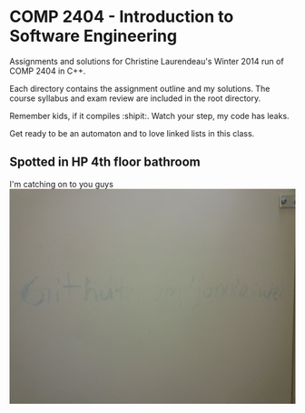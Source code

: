 COMP 2404 - Introduction to Software Engineering
========

Assignments and solutions for Christine Laurendeau's Winter 2014 run of COMP 2404 in C++. 

Each directory contains the assignment outline and my solutions. The course syllabus and exam review are included in the root directory.

Remember kids, if it compiles :shipit:. Watch your step, my code has leaks.

Get ready to be an automaton and to love linked lists in this class.

## Spotted in HP 4th floor bathroom
I'm catching on to you guys
![GitHub account found in Herzberg 4th floor bathroom](/images/bathroom.jpg)

